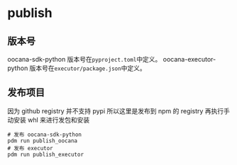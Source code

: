 # publish

## 版本号

oocana-sdk-python 版本号在`pyproject.toml`中定义。
oocana-executor-python 版本号在`executor/package.json`中定义。

## 发布项目

因为 github registry 并不支持 pypi 所以这里是发布到 npm 的 registry 再执行手动安装 whl 来进行发包和安装

```shell
# 发布 oocana-sdk-python
pdm run publish_oocana
# 发布 executor
pdm run publish_executor
```
